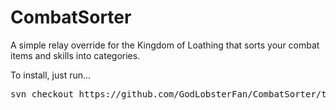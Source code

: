 # CombatSorter
A simple relay override for the Kingdom of Loathing that sorts your combat items and skills into categories.

To install, just run...

<pre>svn checkout https://github.com/GodLobsterFan/CombatSorter/trunk/release</pre>
